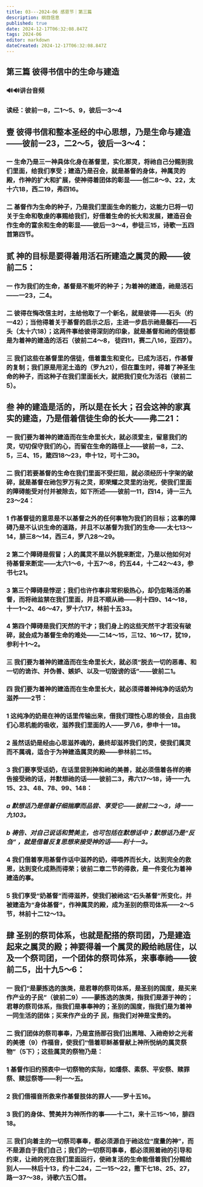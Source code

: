 ```yaml
---
title: 03---2024-06 感恩节｜第三篇
description: 纲目信息
published: true
date: 2024-12-17T06:32:08.847Z
tags: 2024-06
editor: markdown
dateCreated: 2024-12-17T06:32:08.847Z
---
```


## 第三篇    彼得书信中的生命与建造

### 🔊🔊讲台音频


### **读经：彼前一8，二1～5、9，彼后一3～4**

## 壹    彼得书信和整本圣经的中心思想，乃是生命与建造——彼前一23，二2～5，彼后一3～4：

### 一    生命乃是三一神具体化身在基督里，实化那灵，将祂自己分赐到我们里面，给我们享受；建造乃是召会，就是基督的身体，神属灵的殿，作神的扩大和扩展，使神得着团体的彰显——创二8～9、22，太十六18，西二19，弗四16。

### 二    基督作为生命的种子，乃是我们里面生命的能力，这能力已将一切关于生命和敬虔的事赐给我们，好借着生命的长大和发展，建造召会作生命的富余和生命的彰显——彼后一3～4，参徒三15，诗歌一五四首第四节。

## 贰    神的目标是要得着用活石所建造之属灵的殿——彼前二5：

### 一    作为我们的生命，基督是不能坏的种子；为着神的建造，祂是活石——一23，二4。

### 二    彼得在悔改信主时，主给他取了一个新名，就是彼得——石头（约一42）；当他得着关于基督的启示之后，主进一步启示祂是磐石——石头（太十六18）；这两件事给彼得深刻的印象，就是基督和祂的信徒都是为着神的建造的活石（彼前二4～8， 徒四11，赛二八16，亚四7）。

### 三    我们这些在基督里的信徒，借着重生和变化，已成为活石，作基督的复制；我们原是用泥土造的（罗九21），但在重生时，得着了神圣生命的种子，而这种子在我们里面长大，就把我们变化为活石（彼前二5）。

## 叁    神的建造是活的，所以是在长大；召会这神的家真实的建造，乃是借着信徒生命的长大——弗二21：

### 一    我们要为着神的建造而在生命里长大，就必须爱主，留意我们的灵，切切保守我们的心，而留在生命的路径上——彼前一8，二2、5，三4、15，箴四18～23，申十12，可十二30。

### 二    我们若要基督的生命在我们里面不受拦阻，就必须经历十字架的破碎，就是基督在祂包罗万有之灵，即荣耀之灵里的治死，使我们里面的障碍能受对付并被除去，如下所述——彼前一11，四14，诗一三九23～24：

### 1    作基督徒的意思是不以基督之外的任何事物为我们的目标；这事的障碍乃是不认识生命的道路，并且不以基督为我们的生命——太七13～14，腓三8～14，西三4，罗八28～29。

### 2    第二个障碍是假冒；人的属灵不是以外貌来断定，乃是以他如何对待基督来断定——太六1～6，十五7～8，约五44，十二42～43，参书七21。

### 3    第三个障碍是悖逆；我们也许作事非常积极热心，却仍忽略活的基督，而将祂监禁在我们里面，并且不顺从祂——利十四9、14～18，十一1～2、46～47，罗十六17，林前十五33。

### 4    第四个障碍是我们天然的干才；我们身上的这些天然干才若没有破碎，就会成为基督生命的难处——二14～15，三12、16～17，犹19，参利十1～2。

### 三    我们要为着神的建造而在生命里长大，就必须“脱去一切的恶毒、和一切的诡诈、并伪善、嫉妒、以及一切毁谤的话”——彼前二1。

### 四    我们要为着神的建造而在生命里长大，就必须得着神纯净的话奶为滋养——2节：

### 1    这纯净的奶是在神的话里传输出来，借我们理性心思的领会，且由我们心思机能的吸收，滋养我们里面的人——罗八6，参申十一18。

### 2    虽然话奶是经由心思滋养魂的，最终却滋养我们的灵，使我们属灵而不属魂，适合于为神建造属灵的殿——参林前二15。

### 3    我们要享受话奶，在话里尝到神和祂的美善，就必须借着各样的祷告接受祂的话，并默想祂的话——彼前二3，弗六17～18，诗一一九15、23、48、78、99、148：

### *a    默想话乃是借着仔细揣摩而品尝、享受它——彼前二2～3，诗一一九103。*

### *b    祷告、对自己说话和赞美主，也可包括在默想话中；默想话乃是“反刍” ，就是借着反复思想来接受神的话——利十一3。*

### 4    我们借着享用基督作话中滋养的奶，得喂养而长大，达到完全的救恩，达到变化成熟而得荣；彼前二章二节的得救，是一件变化为着神建造的事。

### 5    我们享受“奶基督”而得滋养，使我们被祂这“石头基督”所变化，并被建造为“身体基督”，作神属灵的殿，成为圣别的祭司体系——2～5节，林前十二12～13。

## 肆    圣别的祭司体系，也就是配搭的祭司团，乃是建造起来之属灵的殿；神要得着一个属灵的殿给祂居住，以及一个祭司团，一个团体的祭司体系，来事奉祂——彼前二5，出十九5～6：

### 一    我们“是蒙拣选的族类，是君尊的祭司体系，是圣别的国度，是买来作产业的子民”（彼前二9）——蒙拣选的族类，指我们是源于神的；君尊的祭司体系，指我们是事奉神的；圣别的国度，指我们是为着神一同生活的团体；买来作产业的子 民，指我们对神是宝贵的。

### 二    我们团体的祭司事奉，乃是宣扬那召我们出黑暗、入祂奇妙之光者的美德（9）作福音，使我们“借着耶稣基督献上神所悦纳的属灵祭物”（5下）；这些属灵的祭物乃是：

### 1    基督作旧约预表中一切祭物的实际，如燔祭、素祭、平安祭、赎罪祭、赎愆祭等——利一～五。

### 2    我们借福音所救来作基督肢体的罪人——罗十五16。

### 3    我们的身体、赞美并为神所作的事——十二1，来十三15～16，腓四18。

### 三    我们向着主的一切祭司事奉，都必须源自于祂这位“度量的神”，而不是源自于我们自己；我们的一切祭司事奉，都必须照着祂的引导和约束，让祂的死在我们里面运行，使祂复活的生命能借着我们分赐给别人——林后十13，约十二24，二一15～22，撒下七18、25、27，路一37～38，诗歌六五〇首。